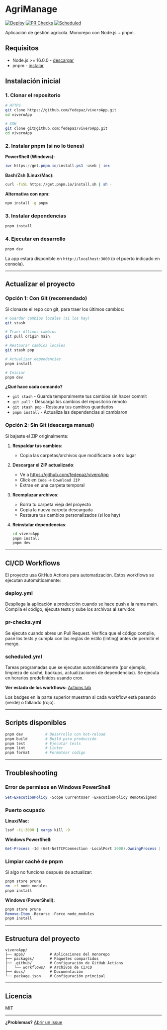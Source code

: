 # AgriManage

[![Deploy](https://github.com/fedepaz/viveroApp/workflows/deploy/badge.svg)](https://github.com/fedepaz/viveroApp/actions)
[![PR Checks](https://github.com/fedepaz/viveroApp/workflows/pr-checks/badge.svg)](https://github.com/fedepaz/viveroApp/actions)
[![Scheduled](https://github.com/fedepaz/viveroApp/workflows/scheduled/badge.svg)](https://github.com/fedepaz/viveroApp/actions)

Aplicación de gestión agrícola. Monorepo con Node.js + pnpm.

## Requisitos

- Node.js >= 16.0.0 - [descargar](https://nodejs.org/)
- pnpm - [instalar](https://pnpm.io/installation)

## Instalación inicial

### 1. Clonar el repositorio

```bash
# HTTPS
git clone https://github.com/fedepaz/viveroApp.git
cd viveroApp

# SSH
git clone git@github.com:fedepaz/viveroApp.git
cd viveroApp
```

### 2. Instalar pnpm (si no lo tienes)

**PowerShell (Windows):**

```powershell
iwr https://get.pnpm.io/install.ps1 -useb | iex
```

**Bash/Zsh (Linux/Mac):**

```bash
curl -fsSL https://get.pnpm.io/install.sh | sh -
```

**Alternativa con npm:**

```bash
npm install -g pnpm
```

### 3. Instalar dependencias

```bash
pnpm install
```

### 4. Ejecutar en desarrollo

```bash
pnpm dev
```

La app estará disponible en `http://localhost:3000` (o el puerto indicado en consola).

---

## Actualizar el proyecto

### Opción 1: Con Git (recomendado)

Si clonaste el repo con git, para traer los últimos cambios:

```bash
# Guardar cambios locales (si los hay)
git stash

# Traer últimos cambios
git pull origin main

# Restaurar cambios locales
git stash pop

# Actualizar dependencias
pnpm install

# Iniciar
pnpm dev
```

**¿Qué hace cada comando?**

- `git stash` - Guarda temporalmente tus cambios sin hacer commit
- `git pull` - Descarga los cambios del repositorio remoto
- `git stash pop` - Restaura tus cambios guardados
- `pnpm install` - Actualiza las dependencias si cambiaron

### Opción 2: Sin Git (descarga manual)

Si bajaste el ZIP originalmente:

1. **Respaldar tus cambios**:

   - Copia las carpetas/archivos que modificaste a otro lugar

2. **Descargar el ZIP actualizado**:

   - Ve a https://github.com/fedepaz/viveroApp
   - Click en `Code` → `Download ZIP`
   - Extrae en una carpeta temporal

3. **Reemplazar archivos**:

   - Borra tu carpeta vieja del proyecto
   - Copia la nueva carpeta descargada
   - Restaura tus cambios personalizados (si los hay)

4. **Reinstalar dependencias**:
   ```bash
   cd viveroApp
   pnpm install
   pnpm dev
   ```

---

## CI/CD Workflows

El proyecto usa GitHub Actions para automatización. Estos workflows se ejecutan automáticamente:

### deploy.yml

Despliega la aplicación a producción cuando se hace push a la rama main. Compila el código, ejecuta tests y sube los archivos al servidor.

### pr-checks.yml

Se ejecuta cuando abres un Pull Request. Verifica que el código compile, pase los tests y cumpla con las reglas de estilo (linting) antes de permitir el merge.

### scheduled.yml

Tareas programadas que se ejecutan automáticamente (por ejemplo, limpieza de caché, backups, actualizaciones de dependencias). Se ejecuta en horarios predefinidos usando cron.

**Ver estado de los workflows:** [Actions tab](https://github.com/fedepaz/viveroApp/actions)

Los badges en la parte superior muestran si cada workflow está pasando (verde) o fallando (rojo).

---

## Scripts disponibles

```bash
pnpm dev          # Desarrollo con hot-reload
pnpm build        # Build para producción
pnpm test         # Ejecutar tests
pnpm lint         # Linter
pnpm format       # Formatear código
```

---

## Troubleshooting

### Error de permisos en Windows PowerShell

```powershell
Set-ExecutionPolicy -Scope CurrentUser -ExecutionPolicy RemoteSigned
```

### Puerto ocupado

**Linux/Mac:**

```bash
lsof -ti:3000 | xargs kill -9
```

**Windows PowerShell:**

```powershell
Get-Process -Id (Get-NetTCPConnection -LocalPort 3000).OwningProcess | Stop-Process -Force
```

### Limpiar caché de pnpm

Si algo no funciona después de actualizar:

```bash
pnpm store prune
rm -rf node_modules
pnpm install
```

**Windows (PowerShell):**

```powershell
pnpm store prune
Remove-Item -Recurse -Force node_modules
pnpm install
```

---

## Estructura del proyecto

```
viveroApp/
├── apps/           # Aplicaciones del monorepo
├── packages/       # Paquetes compartidos
├── .github/        # Configuración de GitHub Actions
│   └── workflows/  # Archivos de CI/CD
├── docs/           # Documentación
└── package.json    # Configuración principal
```

---

## Licencia

MIT

---

**¿Problemas?** [Abrir un issue](https://github.com/fedepaz/viveroApp/issues)
